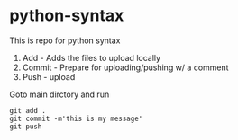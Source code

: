 # python-syntax
This is repo for python syntax

1. Add - Adds the files to upload locally
2. Commit - Prepare for uploading/pushing w/ a comment
3. Push - upload


Goto main dirctory and run
```
git add .
git commit -m'this is my message'
git push
```